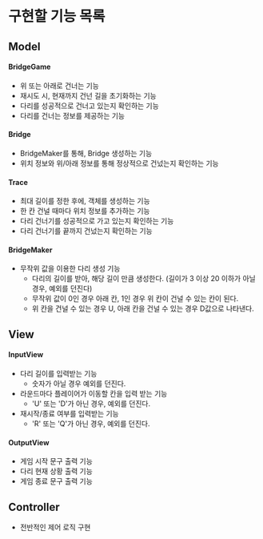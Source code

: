 # 구현할 기능 목록

## Model

#### BridgeGame
- 위 또는 아래로 건너는 기능
- 재시도 시, 현재까지 건넌 길을 초기화하는 기능
- 다리를 성공적으로 건너고 있는지 확인하는 기능
- 다리를 건너는 정보를 제공하는 기능

#### Bridge
- BridgeMaker를 통해, Bridge 생성하는 기능
- 위치 정보와 위/아래 정보를 통해 정상적으로 건넜는지 확인하는 기능

#### Trace
- 최대 길이를 정한 후에, 객체를 생성하는 기능
- 한 칸 건널 때마다 위치 정보를 추가하는 기능
- 다리 건너기를 성공적으로 가고 있는지 확인하는 기능
- 다리 건너기를 끝까지 건넜는지 확인하는 기능

#### BridgeMaker
- 무작위 값을 이용한 다리 생성 기능
  - 다리의 길이를 받아, 해당 길이 만큼 생성한다. (길이가 3 이상 20 이하가 아닐 경우, 예외를 던진다)
  - 무작위 값이 0인 경우 아래 칸, 1인 경우 위 칸이 건널 수 있는 칸이 된다.
  - 위 칸을 건널 수 있는 경우 U, 아래 칸을 건널 수 있는 경우 D값으로 나타낸다.

## View
#### InputView
- 다리 길이를 입력받는 기능
  - 숫자가 아닐 경우 예외를 던진다.
- 라운드마다 플레이어가 이동할 칸을 입력 받는 기능
  - 'U' 또는 'D'가 아닌 경우, 예외를 던진다.
- 재시작/종료 여부를 입력받는 기능
  - 'R' 또는 'Q'가 아닌 경우, 예외를 던진다.

#### OutputView
- 게임 시작 문구 출력 기능
- 다리 현재 상황 출력 기능
- 게임 종료 문구 출력 기능

## Controller
- 전반적인 제어 로직 구현
